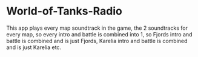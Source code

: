# World-of-Tanks-Radio
This app plays every map soundtrack in the game, the 2 soundtracks for every map, so every intro and battle is combined into 1, so Fjords intro and battle is combined and is just Fjords, Karelia intro and battle is combined and is just Karelia etc.
